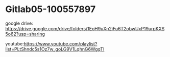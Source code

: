 # Gitlab05-100557897


google drive:  https://drive.google.com/drive/folders/1EoH9uXn2iFu6T2obwUxP19urpKXS5o62?usp=sharing


youtube:https://www.youtube.com/playlist?list=PLtShndc5s1Oz7w_goLG9V1LqhnG6WgqTI
